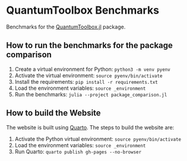 # QuantumToolbox Benchmarks

Benchmarks for the [QuantumToolbox.jl](https://github.com/qutip/QuantumToolbox.jl) package.

## How to run the benchmarks for the package comparison

1. Create a virtual environment for Python: `python3 -m venv pyenv`
2. Activate the virtual environment: `source pyenv/bin/activate`
3. Install the requirements: `pip install -r requirements.txt`
4. Load the environment variables: `source _environment`
5. Run the benchmarks: `julia --project package_comparison.jl`

## How to build the Website

The website is built using [Quarto](https://quarto.org). The steps to build the website are:

1. Activate the Python virtual environment: `source pyenv/bin/activate`
2. Load the environment variables: `source _environment`
3. Run Quarto: `quarto publish gh-pages --no-browser`
